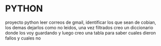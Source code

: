 # PYTHON
proyecto python leer correos de gmail, identificar los que sean de cobian, los demas dejarlos como no leidos, una vez filtrados creo un diccionario donde los voy guardando y luego creo una tabla para saber cuales dieron fallos y cuales no
